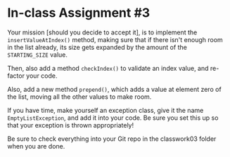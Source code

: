 # In-class Assignment #3

Your mission [should you decide to accept it], is to implement the <code>insertValueAtIndex()</code> method, making 
sure that if there isn't enough room in the list already, its size gets expanded by the amount of the 
<code>STARTING_SIZE</code> value. 

Then, also add a method <code>checkIndex()</code> to validate an index value, and re-factor your code. 

Also, add a new method <code>prepend()</code>, which adds a value at element zero of the list, moving all the other 
values to make room. 

If you have time, make yourself an exception class, give it the name <code>EmptyListException</code>, and add it 
into your code.  Be sure you set this up so that your exception is thrown appropriately! 

Be sure to check everything into your Git repo in the classwork03 folder when you are done.
